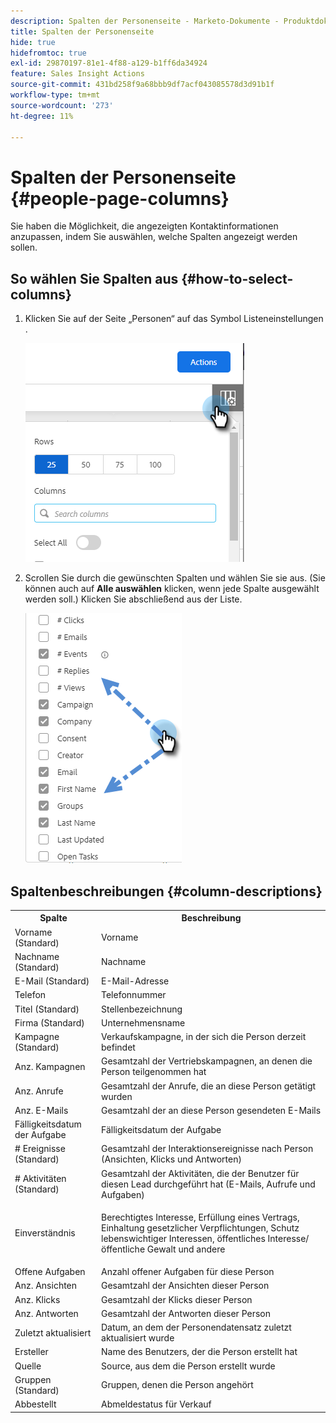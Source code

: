 ```yaml
---
description: Spalten der Personenseite - Marketo-Dokumente - Produktdokumentation
title: Spalten der Personenseite
hide: true
hidefromtoc: true
exl-id: 29870197-81e1-4f88-a129-b1ff6da34924
feature: Sales Insight Actions
source-git-commit: 431bd258f9a68bbb9df7acf043085578d3d91b1f
workflow-type: tm+mt
source-wordcount: '273'
ht-degree: 11%

---
```


# Spalten der Personenseite {#people-page-columns}

Sie haben die Möglichkeit, die angezeigten Kontaktinformationen anzupassen, indem Sie auswählen, welche Spalten angezeigt werden sollen.

## So wählen Sie Spalten aus {#how-to-select-columns}

1. Klicken Sie auf der Seite „Personen“ auf das Symbol Listeneinstellungen .

   ![](assets/people-page-columns-1.png)

1. Scrollen Sie durch die gewünschten Spalten und wählen Sie sie aus. (Sie können auch auf **Alle auswählen** klicken, wenn jede Spalte ausgewählt werden soll.) Klicken Sie abschließend aus der Liste.

   ![](assets/people-page-columns-2.png)

## Spaltenbeschreibungen {#column-descriptions}

<table> 
 <colgroup> 
  <col> 
  <col> 
 </colgroup> 
 <tbody> 
  <tr> 
   <th>Spalte</th> 
   <th>Beschreibung</th> 
  </tr> 
  <tr> 
   <td>Vorname (Standard)</td> 
   <td>Vorname</td> 
  </tr> 
  <tr> 
   <td>Nachname (Standard)</td> 
   <td>Nachname</td> 
  </tr> 
  <tr> 
   <td colspan="1">E-Mail (Standard)</td> 
   <td colspan="1">E-Mail-Adresse</td> 
  </tr> 
  <tr> 
   <td colspan="1">Telefon</td> 
   <td colspan="1">Telefonnummer</td> 
  </tr> 
  <tr> 
   <td colspan="1">Titel (Standard)</td> 
   <td colspan="1">Stellenbezeichnung</td> 
  </tr> 
  <tr> 
   <td>Firma (Standard)</td> 
   <td>Unternehmensname</td> 
  </tr> 
  <tr> 
   <td>Kampagne (Standard)</td> 
   <td>Verkaufskampagne, in der sich die Person derzeit befindet</td> 
  </tr> 
  <tr> 
   <td>Anz. Kampagnen</td> 
   <td>Gesamtzahl der Vertriebskampagnen, an denen die Person teilgenommen hat</td> 
  </tr> 
  <tr> 
   <td>Anz. Anrufe</td> 
   <td>Gesamtzahl der Anrufe, die an diese Person getätigt wurden</td> 
  </tr> 
  <tr> 
   <td>Anz. E-Mails</td> 
   <td>Gesamtzahl der an diese Person gesendeten E-Mails</td> 
  </tr> 
  <tr> 
   <td>Fälligkeitsdatum der Aufgabe</td> 
   <td>Fälligkeitsdatum der Aufgabe</td> 
  </tr> 
  <tr> 
   <td># Ereignisse (Standard)</td> 
   <td>Gesamtzahl der Interaktionsereignisse nach Person (Ansichten, Klicks und Antworten)</td> 
  </tr> 
  <tr> 
   <td># Aktivitäten (Standard)</td> 
   <td>Gesamtzahl der Aktivitäten, die der Benutzer für diesen Lead durchgeführt hat (E-Mails, Aufrufe und Aufgaben)</td> 
  </tr> 
  <tr> 
   <td>Einverständnis</td> 
   <td><p>Berechtigtes Interesse, Erfüllung eines Vertrags, Einhaltung gesetzlicher Verpflichtungen, Schutz lebenswichtiger Interessen, öffentliches Interesse/öffentliche Gewalt und andere</p></td> 
  </tr> 
  <tr> 
   <td>Offene Aufgaben</td> 
   <td>Anzahl offener Aufgaben für diese Person</td> 
  </tr> 
  <tr> 
   <td>Anz. Ansichten</td> 
   <td>Gesamtzahl der Ansichten dieser Person</td> 
  </tr> 
  <tr> 
   <td>Anz. Klicks</td> 
   <td>Gesamtzahl der Klicks dieser Person</td> 
  </tr> 
  <tr> 
   <td>Anz. Antworten</td> 
   <td>Gesamtzahl der Antworten dieser Person</td> 
  </tr> 
  <tr> 
   <td>Zuletzt aktualisiert</td> 
   <td>Datum, an dem der Personendatensatz zuletzt aktualisiert wurde</td> 
  </tr> 
  <tr> 
   <td>Ersteller</td> 
   <td>Name des Benutzers, der die Person erstellt hat</td> 
  </tr> 
  <tr> 
   <td>Quelle</td> 
   <td>Source, aus dem die Person erstellt wurde</td> 
  </tr> 
  <tr> 
   <td>Gruppen (Standard)</td> 
   <td>Gruppen, denen die Person angehört</td> 
  </tr> 
  <tr> 
   <td colspan="1">Abbestellt</td> 
   <td colspan="1">Abmeldestatus für Verkauf</td> 
  </tr> 
 </tbody> 
</table>
